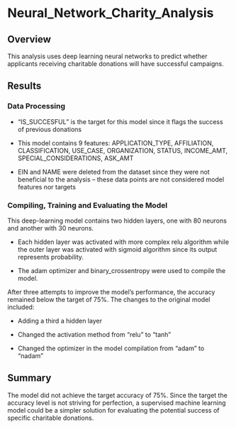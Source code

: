 # Neural_Network_Charity_Analysis

## **Overview**

This analysis uses deep learning neural networks to predict whether applicants receiving charitable donations will have successful campaigns.

## Results

### Data Processing
* “IS_SUCCESFUL” is the target for this model since it flags the success of previous donations

*	This model contains 9 features: APPLICATION_TYPE, AFFILIATION, CLASSIFICATION, USE_CASE, ORGANIZATION, STATUS, INCOME_AMT, SPECIAL_CONSIDERATIONS, ASK_AMT 

*  EIN and NAME were deleted from the dataset since they were not beneficial to the analysis – these data points are not considered model features nor targets

### Compiling, Training and Evaluating the Model
This deep-learning model contains two hidden layers, one with 80 neurons and another with 30 neurons. 

* Each hidden layer was activated with more complex relu algorithm while the outer layer was activated with sigmoid algorithm since its output represents probability.  

* The adam optimizer and binary_crossentropy were used to compile the model.

After three attempts to improve the model’s performance, the accuracy remained below the target of 75%.  The changes to the original model included:

* Adding a third a hidden layer

* Changed the activation method from “relu” to “tanh”

* Changed the optimizer in the model compilation from “adam” to “nadam”

## Summary
The model did not achieve the target accuracy of 75%.  Since the target the accuracy level is not striving for perfection, a supervised machine learning model could be a simpler solution for evaluating the potential success of specific charitable donations.
